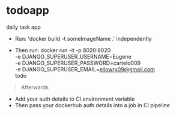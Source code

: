 # todoapp
daily task app

* Run: 'docker build -t someImageName .' independently

* Then run:
    docker run -it -p 8020:8020 \
        -e DJANGO_SUPERUSER_USERNAME=Eugene \
        -e DJANGO_SUPERUSER_PASSWORD=cartelo009 \
        -e DJANGO_SUPERUSER_EMAIL=ellowry09@gmail.com \
        todo

> Afterwards
* Add your auth details to CI environment variable
* Then pass your dockerhub auth details into a job in CI pipeline

